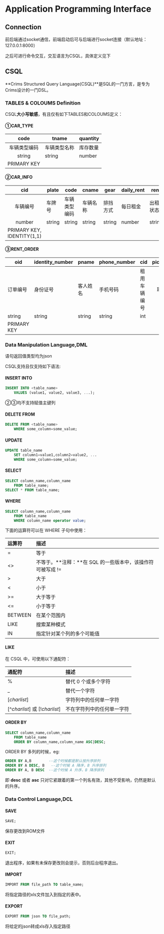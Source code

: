 # Application Programming Interface                                                                                                                                                                                                                                                                                        

## Connection

前后端通过socket通信，前端启动后可与后端进行socket连接（默认地址：127.0.0.1:8000）

之后可进行命令交互，交互语言为CSQL，具体定义见下

## CSQL

**Crims Structured Query Language(CSQL)**是SQL的一门方言，是专为Crims设计的一门DSL。

### TABLES & COLOUMS Definition

CSQL**大小写敏感**，有且仅有如下TABLES和COLOUMS定义：

#### ①CAR_TYPE

|     code     | tname        | quantity |
| :----------: | ------------ | -------- |
| 车辆类型编码 | 车辆类型名称 | 库存数量 |
|    string    | string       | number   |
| PRIMARY KEY  |              |          |

#### ②CAR_INFO

|            cid             | plate  | code         | cname    | gear     | daily_rent | rent     |
| :------------------------: | ------ | ------------ | -------- | -------- | ---------- | -------- |
|          车辆编号          | 车牌号 | 车辆类型编码 | 车辆名称 | 排挡方式 | 每日租金   | 出租状态 |
|           number           | string | string       | string   | string   | number     | string   |
| PRIMARY KEY, IDENTITY(1,1) |        |              |          |          |            |          |

#### ③RENT_ORDER

| oid         | identity_number | pname    | phone_number | cid          | pickup_time | scheduled_dropoff_time | deposit | actual_dropoff_time | scheduled_fee | actual_fee |
| ----------- | --------------- | -------- | ------------ | ------------ | :---------: | ---------------------- | ------- | ------------------- | ------------- | ---------- |
| 订单编号    | 身份证号        | 客人姓名 | 手机号码     | 租用车辆编号 |  取车时间   | 预约还车时间           | 押金    | 实际还车时间        | 应缴费用      | 实缴缴用   |
| string      | string          | string   | string       | int          |   string    | string                 | number  | string              | number        | number     |
| PRIMARY KEY |                 |          |              |              |             |                        |         |                     |               |            |

### Data Manipulation Language,DML

语句返回值类型均为json

CSQL支持且仅支持如下语法:

#### INSERT INTO

```sql
INSERT INTO <table_name> 
	VALUES (value1, value2, value3, ...);
```

②③均不支持赋值主键列

#### DELETE FROM

```sql
DELETE FROM <table_name>
	WHERE some_column=some_value;
```

#### UPDATE

```sql
UPDATE table_name
	SET column1=value1,column2=value2, ...
	WHERE some_column=some_value;
```

#### SELECT

```sql
SELECT column_name,column_name
	FROM table_name;
SELECT * FROM table_name;
```

#### WHERE

```sql
SELECT column_name,column_name
	FROM table_name
	WHERE column_name operator value;
```

下面的运算符可以在 WHERE 子句中使用：

| 运算符  | 描述                                                       |
| :------ | :--------------------------------------------------------- |
| =       | 等于                                                       |
| <>      | 不等于。**注释：**在 SQL 的一些版本中，该操作符可被写成 != |
| >       | 大于                                                       |
| <       | 小于                                                       |
| >=      | 大于等于                                                   |
| <=      | 小于等于                                                   |
| BETWEEN | 在某个范围内                                               |
| LIKE    | 搜索某种模式                                               |
| IN      | 指定针对某个列的多个可能值                                 |

#### LIKE

在 CSQL 中，可使用以下通配符：

| 通配符                         | 描述                       |
| :----------------------------- | :------------------------- |
| %                              | 替代 0 个或多个字符        |
| _                              | 替代一个字符               |
| [*charlist*]                   | 字符列中的任何单一字符     |
| [^*charlist*] 或 [!*charlist*] | 不在字符列中的任何单一字符 |

#### ORDER BY

```sql
SELECT column_name,column_name
	FROM table_name
	ORDER BY column_name,column_name ASC|DESC;
```

ORDER BY 多列的时候，eg:

```sql
ORDER BY A,B        --这个时候都是默认按升序排列
ORDER BY A DESC, B   --这个时候 A 降序，B 升序排列
ORDER BY A, B DESC  --这个时候 A 升序，B 降序排列
```

即 **desc** 或者 **asc** 只对它紧跟着的第一个列名有效，其他不受影响，仍然是默认的升序。

###  Data Control Language,DCL

#### SAVE

```sql
SAVE;
```

保存更改到ROM文件

#### EXIT

```sql
EXIT;
```

退出程序，如果有未保存更改则会提示，否则后台程序退出。

#### IMPORT

```sql
IMPORT FROM file_path TO table_name;
```

将指定路径的xls文件加入到指定的表中。

#### EXPORT

```sql
EXPORT FROM json TO file_path;
```

将给定的json转成xls存入指定路径

